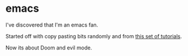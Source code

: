 # emacs

I've discovered that I'm an emacs fan.

Started off with copy pasting bits randomly and from [this set of tutorials](https://github.com/zamansky/using-emacs).

Now its about Doom and evil mode.
